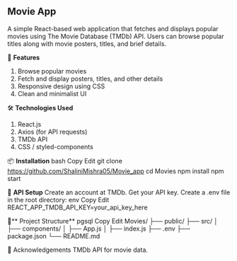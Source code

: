 ## Movie App
A simple React-based web application that fetches and displays popular movies using The Movie Database (TMDb) API. Users can browse popular titles along with movie posters, titles, and brief details.

🚀 **Features**
1. Browse popular movies
2. Fetch and display posters, titles, and other details
3. Responsive design using CSS
4. Clean and minimalist UI

🛠️ **Technologies Used**
1. React.js
2. Axios (for API requests)
3. TMDb API
4. CSS / styled-components

📦 **Installation**
bash
Copy
Edit
git clone https://github.com/ShaliniMishra05/Movie_app
cd Movies
npm install
npm start

🔗 **API Setup**
Create an account at TMDb.
Get your API key.
Create a .env file in the root directory:
env
Copy
Edit
REACT_APP_TMDB_API_KEY=your_api_key_here

📁** Project Structure**
pgsql
Copy
Edit
Movies/
├── public/
├── src/
│   ├── components/
│   ├── App.js
│   ├── index.js
├── .env
├── package.json
└── README.md

🙌 Acknowledgements
TMDb API for movie data.
